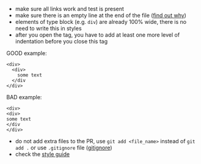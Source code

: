 - make sure all links work and test is present
- make sure there is an empty line at the end of the file ([find out why](https://evanhahn.com/newline-necessary-at-the-end-of-javascript-files/))
- elements of type block (e.g. `div`) are already 100% wide, there is no need to write this in styles
- after you open the tag, you have to add at least one more level of indentation before you close this tag

 GOOD example:
```
<div>
  <div>
    some text
  </div
</div>
```

 BAD example:
```
<div>
<div>
some text
</div
</div>
```
- do not add extra files to the PR, use `git add <file_name>` instead of `git add .` or use `.gitignore` file ([gitignore](https://git-scm.com/docs/gitignore))
- check the [style guide](https://mate-academy.github.io/style-guides/htmlcss.html)
